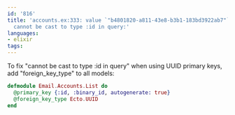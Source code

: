 ```yaml
---
id: '816'
title: 'accounts.ex:333: value `"b4801820-a811-43e8-b3b1-183bd3922ab7"` in `where`
  cannot be cast to type :id in query:'
languages:
- elixir
tags:
---
```

To fix "cannot be cast to type :id in query" when using UUID primary keys, add "foreign_key_type" to all models:
```elixir
defmodule Email.Accounts.List do
  @primary_key {:id, :binary_id, autogenerate: true}
  @foreign_key_type Ecto.UUID
end
```
